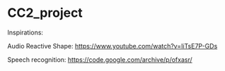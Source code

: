 # CC2_project

Inspirations:

Audio Reactive Shape:
https://www.youtube.com/watch?v=IiTsE7P-GDs

Speech recognition:
https://code.google.com/archive/p/ofxasr/
